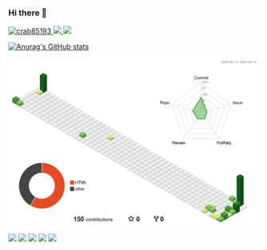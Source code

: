 ### Hi there 👋

<!--
**crab85193/crab85193** is a ✨ _special_ ✨ repository because its `README.md` (this file) appears on your GitHub profile.

Here are some ideas to get you started:

- 🔭 I’m currently working on ...
- 🌱 I’m currently learning ...
- 👯 I’m looking to collaborate on ...
- 🤔 I’m looking for help with ...
- 💬 Ask me about ...
- 📫 How to reach me: ...
- 😄 Pronouns: ...
- ⚡ Fun fact: ...
-->

<p align="left"> 
  <a href="https://github.com/crab85193/crab85193">
    <img src="https://komarev.com/ghpvc/?username=crab85193" alt="crab85193" />
  </a>
  <a href="http://twitter.com/crab85193">
    <img height="20" src="https://img.shields.io/twitter/follow/crab85193?label=Twitter&logo=twitter&style=flat" />
  </a>
  <a href="https://github.com/crab85193">
    <img height="20" src="https://img.shields.io/github/followers/yutkat?label=follow&logo=github&style=flat" />
  </a>
</p>

[![Anurag's GitHub stats](https://github-readme-stats.vercel.app/api?username=crab85193&theme=dark)](https://github.com/crab85193/github-readme-stats)

![](./profile-3d-contrib/profile-green-animate.svg)

![](https://github-profile-summary-cards.vercel.app/api/cards/profile-details?username=crab85193&theme=github_dark)
![](https://github-profile-summary-cards.vercel.app/api/cards/repos-per-language?username=crab85193&theme=github_dark)
![](https://github-profile-summary-cards.vercel.app/api/cards/most-commit-language?username=crab85193&theme=github_dark)
![](https://github-profile-summary-cards.vercel.app/api/cards/stats?username=crab85193&theme=github_dark)
![](https://github-profile-summary-cards.vercel.app/api/cards/productive-time?username=crab85193&theme=github_dark)
